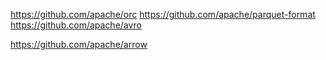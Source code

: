 https://github.com/apache/orc
https://github.com/apache/parquet-format
https://github.com/apache/avro

https://github.com/apache/arrow
